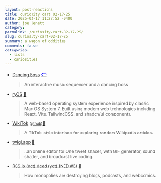```yaml
---
layout: post-reactions
title: curiosity cart 02-17-25
date: 2025-02-17 11:27:52 -0400
author: joe jenett
category: 
permalink: /curiosity-cart-02-17-25/
slug: curiosity-cart-02-17-25
summary: a wagon of oddities
comments: false
categories:
  - lists
  - curiosities
---
```

<ul class="links">
	<li><a title="Dancing Boss by Laura Sirvent" href="https://boss.laurasirvent.com/">Dancing Boss</a>  <a title="source" href="https://waxy.org/2025/02/dancing-boss/"><span style="font-size:1.5em;color:blue;">&#8678;</span></a><blockquote><p>An interactive music sequencer and a dancing boss</p></blockquote></li>
	<li><a title="ryOS by Ryo Lu" href="https://os.ryo.lu/">ryOS</a> <a title="source" href="https://pinboard.in/u:arnicas">📌</a><blockquote><p>A web-based operating system experience inspired by classic Mac OS System 7. Built using modern web technologies including React, Vite, TailwindCSS, and shadcn/ui components.</p></blockquote></li>
	<li><a title="WikiTok by IsaacGemal" href="https://wikitok.vercel.app/">WikiTok</a> <small>(<a href="https://github.com/IsaacGemal/wikitok">github</a>)</small><a title="source" href="https://pinboard.in/u:bekishore">📌</a><blockquote><p>A TikTok-style interface for exploring random Wikipedia articles.</p></blockquote></li>
	<li><a title="twigl.app" href="https://twigl.app/">twigl.app</a> <a title="source" href="https://pinboard.in/u:arnicas">📌</a><blockquote><p>..an online editor for One tweet shader, with GIF generator, sound shader, and broadcast live coding.</p></blockquote></li>
	<li><a title="RSS is (not) dead (yet) (NED #3) – a webcomic" href="https://audmcname.com/comics/rss-is-not-dead-yet/">RSS is (not) dead (yet) (NED #3)</a> <a title="source" href="https://pinboard.in/u:cogdog">📌</a><blockquote><p>How monopolies are destroying blogs, podcasts, and webcomics.</p></blockquote></li>
</ul>
<a style="display:none;" href="https://brid.gy/publish/mastodon"><small>(cross-posted to mastodon)</small></a>